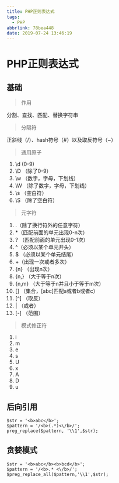 ```yaml
---
title: PHP正则表达式
tags:
  - PHP
abbrlink: 78bea448
date: 2019-07-24 13:46:19
---
```


# PHP正则表达式

## 基础

> 作用

分割、查找、匹配、替换字符串

> 分隔符

正斜线（/）、hash符号（#）以及取反符号（~）

> 通用原子

1. \d    (0-9)
2. \D （除了0-9）
3. \w （数字，字母，下划线）
4. \W （除了数字，字母，下划线）
5. \s （空白符）
6. \S （除了空白符）

> 元字符

1. .（除了换行符外的任意字符）
2. *（匹配前面的单元出现0-n次）
3. ? （匹配前面的单元出现0-1次）
4. ^（必须以某个单元开头）
5. $ （必须以某个单元结尾）
6. +（出现一次或者多次）
7. {n} （出现n次）
8. {n,} （大于等于n次）
9. {n,m} （大于等于n并且小于等于m次）
10. [] （集合，[abc]匹配a或者b或者c）
11. [^] （取反）
12. | （或者）
13. [-] （范围）

> 模式修正符

1. i
2.  m
3.  e
4.  s
5.  U
6.  x
7.  A
8.  D
9.  u

## 后向引用

```
$str = '<b>abc</b>';
$pattern = '/<b>(.*)<\/b>/';
preg_replace($pattern, '\\1',$str);
```

## 贪婪模式

```
$str = '<b>abc</b><b>bcd</b>';
$pattern = '/<b>.* <\/b>/';
$preg_replace_all($pattern,'\\1',$str);
```

